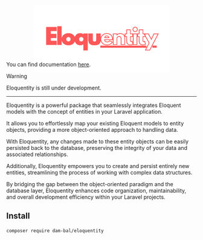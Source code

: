 <!-- # Eloquentity -->
<p align="center" style="margin-bottom: -48px;">
    <img width="360px" src="images/logo.png">
</p>

You can find documentation [here](https://eloquentity-docs.vercel.app/).

> [!WARNING]
> Eloquentity is still under development.

---

Eloquentity is a powerful package that seamlessly integrates Eloquent models with the concept of entities in your Laravel application. 

It allows you to effortlessly map your existing Eloquent models to entity objects, providing a more object-oriented approach to handling data. 

With Eloquentity, any changes made to these entity objects can be easily persisted back to the database, preserving the integrity of your data and associated relationships. 

Additionally, Eloquentity empowers you to create and persist entirely new entities, streamlining the process of working with complex data structures. 

By bridging the gap between the object-oriented paradigm and the database layer, Eloquentity enhances code organization, maintainability, and overall development efficiency within your Laravel projects.

## Install

```sh
composer require dam-bal/eloquentity
```
